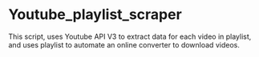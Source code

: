 # Youtube_playlist_scraper
This script, uses Youtube API V3 to extract data for each video in playlist, and uses playlist to automate an online converter to download videos.
